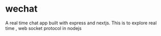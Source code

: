 # wechat
A real time chat app built with express and nextjs. This is to explore real time , web socket protocol in nodejs
